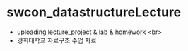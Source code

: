 # swcon_datastructureLecture

* uploading lecture_project & lab & homework <br\>
* 경희대학교 자료구조 수업 자료 <br/>
